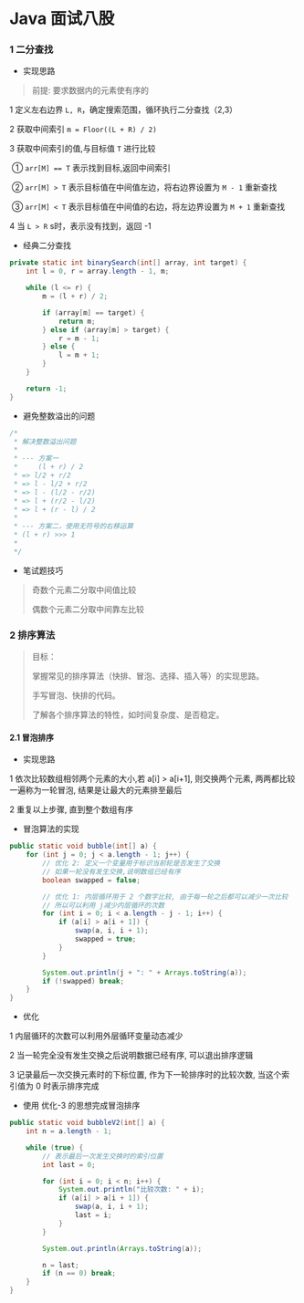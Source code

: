 # Java 面试八股

### 1 二分查找

- 实现思路

> 前提: 要求数据内的元素使有序的

1 定义左右边界 `L, R`，确定搜索范围，循环执行二分查找（2,3）

2 获取中间索引 `m = Floor((L + R) / 2)`

3 获取中间索引的值,与目标值 `T` 进行比较

​	① `arr[M] == T` 表示找到目标,返回中间索引

​	② `arr[M] > T` 表示目标值在中间值左边，将右边界设置为 `M - 1` 重新查找

​	③ `arr[M] < T` 表示目标值在中间值的右边，将左边界设置为 `M + 1` 重新查找

4 当 `L > R` s时，表示没有找到，返回 -1



- 经典二分查找

```java
private static int binarySearch(int[] array, int target) {
    int l = 0, r = array.length - 1, m;

    while (l <= r) {
        m = (l + r) / 2;

        if (array[m] == target) {
            return m;
        } else if (array[m] > target) {
            r = m - 1;
        } else {
            l = m + 1;
        }
    }

    return -1;
}
```





- 避免整数溢出的问题

```java
/*
 * 解决整数溢出问题
 *
 * --- 方案一
 *     (l + r) / 2
 * => l/2 + r/2
 * => l - l/2 + r/2
 * => l - (l/2 - r/2)
 * => l + (r/2 - l/2)
 * => l + (r - l) / 2
 *
 * --- 方案二，使用无符号的右移运算
 * (l + r) >>> 1
 *
 */
```



- 笔试题技巧

> 奇数个元素二分取中间值比较
>
> 偶数个元素二分取中间靠左比较



### 2 排序算法

> 目标：
>
> 掌握常见的排序算法（快排、冒泡、选择、插入等）的实现思路。
>
> 手写冒泡、快排的代码。
>
> 了解各个排序算法的特性，如时间复杂度、是否稳定。



#### 2.1 冒泡排序

- 实现思路

1 依次比较数组相邻两个元素的大小,若 a[i] > a[i+1], 则交换两个元素, 两两都比较一遍称为一轮冒泡, 结果是让最大的元素排至最后

2 重复以上步骤, 直到整个数组有序



- 冒泡算法的实现

```java
public static void bubble(int[] a) {
    for (int j = 0; j < a.length - 1; j++) {
        // 优化 2: 定义一个变量用于标识当前轮是否发生了交换
        // 如果一轮没有发生交换,说明数组已经有序
        boolean swapped = false;

        // 优化 1: 内层循环用于 2 个数字比较, 由于每一轮之后都可以减少一次比较
        // 所以可以利用 j减少内层循环的次数
        for (int i = 0; i < a.length - j - 1; i++) {
            if (a[i] > a[i + 1]) {
                swap(a, i, i + 1);
                swapped = true;
            }
        }

        System.out.println(j + ": " + Arrays.toString(a));
        if (!swapped) break;
    }
}
```



- 优化

1 内层循环的次数可以利用外层循环变量动态减少

2 当一轮完全没有发生交换之后说明数据已经有序, 可以退出排序逻辑

3 记录最后一次交换元素时的下标位置, 作为下一轮排序时的比较次数, 当这个索引值为 0 时表示排序完成



- 使用 优化-3 的思想完成冒泡排序

```java
public static void bubbleV2(int[] a) {
    int n = a.length - 1;

    while (true) {
        // 表示最后一次发生交换时的索引位置
        int last = 0;

        for (int i = 0; i < n; i++) {
            System.out.println("比较次数: " + i);
            if (a[i] > a[i + 1]) {
                swap(a, i, i + 1);
                last = i;
            }
        }

        System.out.println(Arrays.toString(a));

        n = last;
        if (n == 0) break;
    }
}
```

































